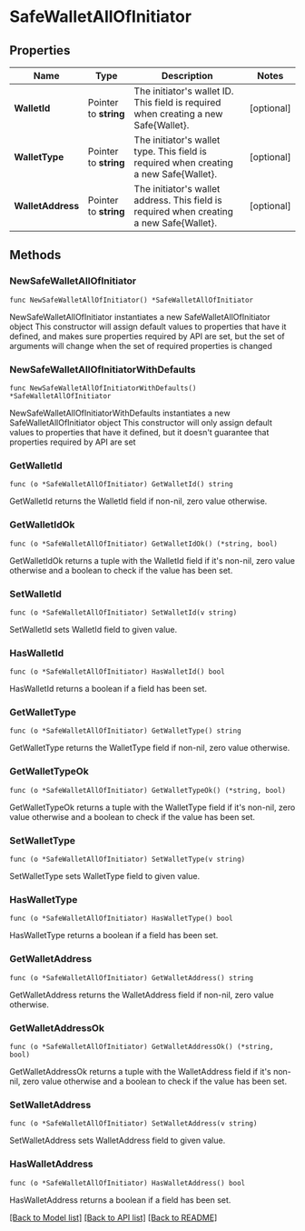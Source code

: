 # SafeWalletAllOfInitiator

## Properties

Name | Type | Description | Notes
------------ | ------------- | ------------- | -------------
**WalletId** | Pointer to **string** | The initiator&#39;s wallet ID. This field is required when creating a new Safe{Wallet}.  | [optional] 
**WalletType** | Pointer to **string** | The initiator&#39;s wallet type. This field is required when creating a new Safe{Wallet}.  | [optional] 
**WalletAddress** | Pointer to **string** | The initiator&#39;s wallet address. This field is required when creating a new Safe{Wallet}.  | [optional] 

## Methods

### NewSafeWalletAllOfInitiator

`func NewSafeWalletAllOfInitiator() *SafeWalletAllOfInitiator`

NewSafeWalletAllOfInitiator instantiates a new SafeWalletAllOfInitiator object
This constructor will assign default values to properties that have it defined,
and makes sure properties required by API are set, but the set of arguments
will change when the set of required properties is changed

### NewSafeWalletAllOfInitiatorWithDefaults

`func NewSafeWalletAllOfInitiatorWithDefaults() *SafeWalletAllOfInitiator`

NewSafeWalletAllOfInitiatorWithDefaults instantiates a new SafeWalletAllOfInitiator object
This constructor will only assign default values to properties that have it defined,
but it doesn't guarantee that properties required by API are set

### GetWalletId

`func (o *SafeWalletAllOfInitiator) GetWalletId() string`

GetWalletId returns the WalletId field if non-nil, zero value otherwise.

### GetWalletIdOk

`func (o *SafeWalletAllOfInitiator) GetWalletIdOk() (*string, bool)`

GetWalletIdOk returns a tuple with the WalletId field if it's non-nil, zero value otherwise
and a boolean to check if the value has been set.

### SetWalletId

`func (o *SafeWalletAllOfInitiator) SetWalletId(v string)`

SetWalletId sets WalletId field to given value.

### HasWalletId

`func (o *SafeWalletAllOfInitiator) HasWalletId() bool`

HasWalletId returns a boolean if a field has been set.

### GetWalletType

`func (o *SafeWalletAllOfInitiator) GetWalletType() string`

GetWalletType returns the WalletType field if non-nil, zero value otherwise.

### GetWalletTypeOk

`func (o *SafeWalletAllOfInitiator) GetWalletTypeOk() (*string, bool)`

GetWalletTypeOk returns a tuple with the WalletType field if it's non-nil, zero value otherwise
and a boolean to check if the value has been set.

### SetWalletType

`func (o *SafeWalletAllOfInitiator) SetWalletType(v string)`

SetWalletType sets WalletType field to given value.

### HasWalletType

`func (o *SafeWalletAllOfInitiator) HasWalletType() bool`

HasWalletType returns a boolean if a field has been set.

### GetWalletAddress

`func (o *SafeWalletAllOfInitiator) GetWalletAddress() string`

GetWalletAddress returns the WalletAddress field if non-nil, zero value otherwise.

### GetWalletAddressOk

`func (o *SafeWalletAllOfInitiator) GetWalletAddressOk() (*string, bool)`

GetWalletAddressOk returns a tuple with the WalletAddress field if it's non-nil, zero value otherwise
and a boolean to check if the value has been set.

### SetWalletAddress

`func (o *SafeWalletAllOfInitiator) SetWalletAddress(v string)`

SetWalletAddress sets WalletAddress field to given value.

### HasWalletAddress

`func (o *SafeWalletAllOfInitiator) HasWalletAddress() bool`

HasWalletAddress returns a boolean if a field has been set.


[[Back to Model list]](../README.md#documentation-for-models) [[Back to API list]](../README.md#documentation-for-api-endpoints) [[Back to README]](../README.md)


